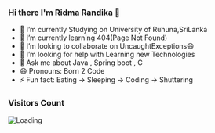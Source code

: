 ### Hi there I'm Ridma Randika 👋

- 🔭 I’m currently Studying on University of Ruhuna,SriLanka
- 🌱 I’m currently learning 404(Page Not Found)
- 👯 I’m looking to collaborate on UncaughtExceptions😄
- 🤔 I’m looking for help with Learning new Technologies
- 💬 Ask me about Java , Spring boot , C
- 😄 Pronouns: Born 2 Code
- ⚡ Fun fact: Eating -> Sleeping -> Coding -> Shuttering 



### Visitors Count

<img align="left" src = "https://profile-counter.glitch.me/RidmaRandika/count.svg" alt ="Loading">
